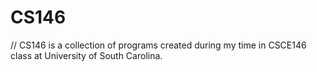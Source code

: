 # CS146
// CS146 is a collection of programs created during my time in CSCE146 class at University of South Carolina.
